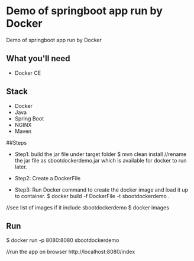 # Demo of springboot app run by Docker
Demo of springboot app run by Docker

## What you'll need
- Docker CE

## Stack
- Docker
- Java
- Spring Boot
- NGINX
- Maven

##Steps
- Step1: build the jar file under target folder
$ mvn clean install 
//rename the jar file as sbootdockerdemo.jar which is available for docker to run later.

- Step2: Create a DockerFile

- Step3: Run Docker command to create the docker image and load it up to container.
$ docker build -f DockerFile -t sbootdockerdemo .

//see list of images if it include sbootdockerdemo
$ docker images 

## Run
$ docker run -p 8080:8080 sbootdockerdemo 

//run the app on browser
http://localhost:8080/index
